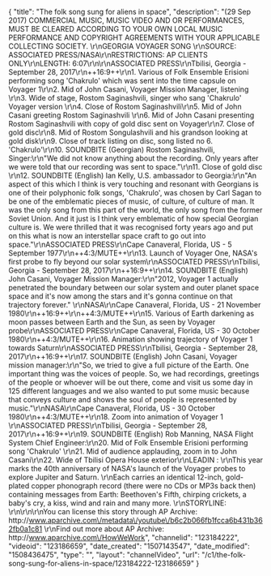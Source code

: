 {
    "title": "The folk song sung for aliens in space",
    "description": "(29 Sep 2017) COMMERCIAL MUSIC, MUSIC VIDEO AND OR PERFORMANCES, MUST BE CLEARED ACCORDING TO YOUR OWN LOCAL MUSIC PERFORMANCE AND COPYRIGHT AGREEMENTS WITH YOUR APPLICABLE COLLECTING SOCIETY.  \r\nGEORGIA VOYAGER SONG \r\nSOURCE: ASSOCIATED PRESS\/NASA\r\nRESTRICTIONS: AP CLIENTS ONLY\r\nLENGTH: 6:07\r\n\r\nASSOCIATED PRESS\r\nTbilisi, Georgia - September 28, 2017\r\n++16:9++\r\n1. Various of Folk Ensemble Erisioni performing song 'Chakrulo' which was sent into the time capsule on Voyager 1\r\n2. Mid of John Casani, Voyager Mission Manager, listening \r\n3. Wide of stage, Rostom Saginashvili, singer who sang 'Chakrulo' Voyager version \r\n4. Close of Rostom Saginashvili\r\n5. Mid of John Casani greeting Rostom Saginashvili \r\n6. Mid of John Casani presenting Rostom Saginashvili with copy of gold disc sent on Voyager\r\n7. Close of gold disc\r\n8. Mid of Rostom Songulashvili and his grandson looking at gold disk\r\n9. Close of track listing on disc, song listed no 6. 'Chakrulo'\r\n10. SOUNDBITE (Georgian) Rostom Saginashvili, Singer:\r\n\"We did not know anything about the recording. Only years after we were told that our recording was sent to space.\"\r\n11. Close of gold disc \r\n12. SOUNDBITE (English) Ian Kelly, U.S. ambassador to Georgia:\r\n\"An aspect of this which I think is very touching and resonant with Georgians is one of their polyphonic folk songs, 'Chakrulo', was chosen by Carl Sagan to be one of the emblematic pieces of music, of culture, of culture of man. It was the only song from this part of the world, the only song from the former Soviet Union. And it just is I think very emblematic of how special Georgian culture is. We were thrilled that it was recognised forty years ago and put on this what is now an interstellar space craft to go out into space.\"\r\nASSOCIATED PRESS\r\nCape Canaveral, Florida, US - 5 September 1977\r\n++4:3\/MUTE++\r\n13. Launch of Voyager One, NASA's first probe to fly beyond our solar system\r\nASSOCIATED PRESS\r\nTbilisi, Georgia - September 28, 2017\r\n++16:9++\r\n14. SOUNDBITE (English) John Casani, Voyager Mission Manager:\r\n\"2012, Voyager 1 actually penetrated the boundary between our solar system and outer planet space space and it's now among the stars and it's gonna continue on that trajectory forever.\" \r\nNASA\r\nCape Canaveral, Florida, US - 21 November 1980\r\n++16:9++\r\n++4:3\/MUTE++\r\n15. Various of Earth darkening as moon passes between Earth and the Sun, as seen by Voyager probe\r\nASSOCIATED PRESS\r\nCape Canaveral, Florida, US - 30 October 1980\r\n++4:3\/MUTE++\r\n16. Animation showing trajectory of Voyager 1 towards Saturn\r\nASSOCIATED PRESS\r\nTbilisi, Georgia - September 28, 2017\r\n++16:9++\r\n17. SOUNDBITE (English) John Casani, Voyager mission manager:\r\n\"So, we tried to give a full picture of the Earth. One important thing was the voices of people. So, we had recordings, greetings of the people or whoever will be out there, come and visit us some day in 125 different languages and we also wanted to put some music because that conveys culture and shows the soul of people is represented by music.\"\r\nNASA\r\nCape Canaveral, Florida, US - 30 October 1980\r\n++4:3\/MUTE++\r\n18. Zoom into animation of Voyager 1 \r\nASSOCIATED PRESS\r\nTbilisi, Georgia - September 28, 2017\r\n++16:9++\r\n19. SOUNDBITE (English) Rob Manning, NASA Flight System Chief Engineer:\r\n20. Mid of Folk Ensemble Erisioni performing song 'Chakrulo' \r\n21. Mid of audience applauding, zoom in to John Casani\r\n22. Wide of Tbilisi Opera House exterior\r\nLEADIN : \r\nThis year marks the 40th anniversary of NASA's launch of the Voyager probes to explore Jupiter and Saturn. \r\nEach carries an identical 12-inch, gold-plated copper phonograph record (there were no CDs or MP3s back then) containing messages from Earth: Beethoven's Fifth, chirping crickets, a baby's cry, a kiss, wind and rain and many more. \r\nSTORYLINE: \r\n\r\n\r\nYou can license this story through AP Archive: http:\/\/www.aparchive.com\/metadata\/youtube\/b6c2b066fb1fcca6b431b362fb0a1c81 \r\nFind out more about AP Archive: http:\/\/www.aparchive.com\/HowWeWork",
    "channelid": "123184222",
    "videoid": "123186659",
    "date_created": "1507143547",
    "date_modified": "1508436475",
    "type": "",
    "layout": "channelVideo",
    "url": "\/c1\/the-folk-song-sung-for-aliens-in-space\/123184222-123186659"
}
